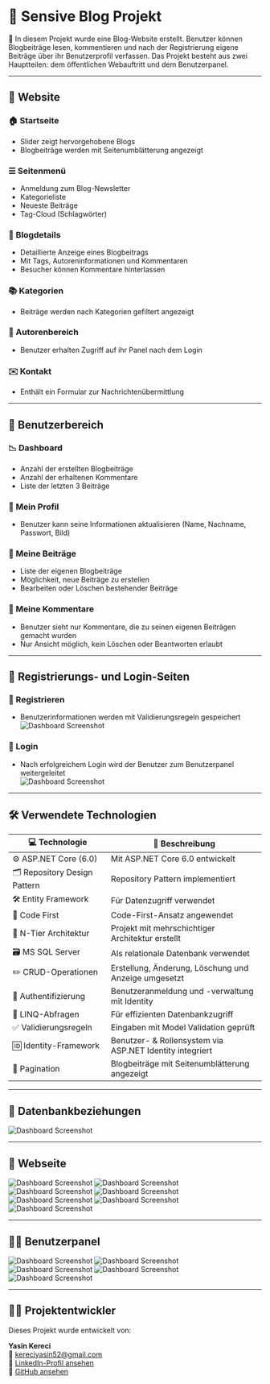 # 📰 Sensive Blog Projekt

📌 In diesem Projekt wurde eine Blog-Website erstellt. Benutzer können Blogbeiträge lesen, kommentieren und nach der Registrierung eigene Beiträge über ihr Benutzerprofil verfassen. Das Projekt besteht aus zwei Hauptteilen: dem öffentlichen Webauftritt und dem Benutzerpanel.

---

## 🌟 Website

### 🏠 Startseite
- Slider zeigt hervorgehobene Blogs
- Blogbeiträge werden mit Seitenumblätterung angezeigt

### ☰ Seitenmenü
- Anmeldung zum Blog-Newsletter
- Kategorieliste
- Neueste Beiträge
- Tag-Cloud (Schlagwörter)

### 📄 Blogdetails
- Detaillierte Anzeige eines Blogbeitrags
- Mit Tags, Autoreninformationen und Kommentaren
- Besucher können Kommentare hinterlassen

### 📚 Kategorien
- Beiträge werden nach Kategorien gefiltert angezeigt

### 👤 Autorenbereich
- Benutzer erhalten Zugriff auf ihr Panel nach dem Login

### ✉️ Kontakt
- Enthält ein Formular zur Nachrichtenübermittlung

---

## 👤 Benutzerbereich

### 📉 Dashboard
- Anzahl der erstellten Blogbeiträge
- Anzahl der erhaltenen Kommentare
- Liste der letzten 3 Beiträge

### 👤 Mein Profil
- Benutzer kann seine Informationen aktualisieren (Name, Nachname, Passwort, Bild)

### 📝 Meine Beiträge
- Liste der eigenen Blogbeiträge
- Möglichkeit, neue Beiträge zu erstellen
- Bearbeiten oder Löschen bestehender Beiträge

### 💬 Meine Kommentare
- Benutzer sieht nur Kommentare, die zu seinen eigenen Beiträgen gemacht wurden
- Nur Ansicht möglich, kein Löschen oder Beantworten erlaubt

---

## 🔐 Registrierungs- und Login-Seiten

### 📝 Registrieren
- Benutzerinformationen werden mit Validierungsregeln gespeichert 
![Dashboard Screenshot](./ProjectSensive.PresentationLayer/wwwroot/images/screenshots/register.png)


### 🔑 Login
- Nach erfolgreichem Login wird der Benutzer zum Benutzerpanel weitergeleitet  
![Dashboard Screenshot](./ProjectSensive.PresentationLayer/wwwroot/images/screenshots/login.png)

---

## 🛠 Verwendete Technologien

| 💻 Technologie                        | 📌 Beschreibung                                           |
|--------------------------------------|-----------------------------------------------------------|
| ⚙️ ASP.NET Core (6.0)                | Mit ASP.NET Core 6.0 entwickelt                          |
| 🗂 Repository Design Pattern         | Repository Pattern implementiert                         |
| 🛠 Entity Framework                  | Für Datenzugriff verwendet                               |
| 🧱 Code First                         | Code-First-Ansatz angewendet                             |
| 🧩 N-Tier Architektur                | Projekt mit mehrschichtiger Architektur erstellt         |
| 🗃️ MS SQL Server                     | Als relationale Datenbank verwendet                      |
| ✏️ CRUD-Operationen                  | Erstellung, Änderung, Löschung und Anzeige umgesetzt     |
| 🔐 Authentifizierung                 | Benutzeranmeldung und -verwaltung mit Identity           |
| 🧪 LINQ-Abfragen                     | Für effizienten Datenbankzugriff                         |
| ✅ Validierungsregeln                | Eingaben mit Model Validation geprüft                    |
| 🆔 Identity-Framework                | Benutzer- & Rollensystem via ASP.NET Identity integriert |
| 📄 Pagination                        | Blogbeiträge mit Seitenumblätterung angezeigt            |

---

## 📁 Datenbankbeziehungen

![Dashboard Screenshot](./ProjectSensive.PresentationLayer/wwwroot/images/screenshots/sql.png)

---

## 🌟 Webseite
![Dashboard Screenshot](./ProjectSensive.PresentationLayer/wwwroot/images/screenshots/img.png)
![Dashboard Screenshot](./ProjectSensive.PresentationLayer/wwwroot/images/screenshots/img1.png)
![Dashboard Screenshot](./ProjectSensive.PresentationLayer/wwwroot/images/screenshots/img2.png)
![Dashboard Screenshot](./ProjectSensive.PresentationLayer/wwwroot/images/screenshots/img3.png)
![Dashboard Screenshot](./ProjectSensive.PresentationLayer/wwwroot/images/screenshots/img4.png)
![Dashboard Screenshot](./ProjectSensive.PresentationLayer/wwwroot/images/screenshots/img5.png)
![Dashboard Screenshot](./ProjectSensive.PresentationLayer/wwwroot/images/screenshots/img6.png)

---

## 🧑‍💻 Benutzerpanel

![Dashboard Screenshot](./ProjectSensive.PresentationLayer/wwwroot/images/screenshots/admin.png)
![Dashboard Screenshot](./ProjectSensive.PresentationLayer/wwwroot/images/screenshots/admin1.png)
![Dashboard Screenshot](./ProjectSensive.PresentationLayer/wwwroot/images/screenshots/admin2.png)
![Dashboard Screenshot](./ProjectSensive.PresentationLayer/wwwroot/images/screenshots/admin3.png)
![Dashboard Screenshot](./ProjectSensive.PresentationLayer/wwwroot/images/screenshots/admin4.png)

---

## 👨‍💻 Projektentwickler

Dieses Projekt wurde entwickelt von:

**Yasin Kereci**  
📧 kereciyasin52@gmail.com  
🔗 [LinkedIn-Profil ansehen](https://www.linkedin.com/in/yasinkereci/)  
🐙 [GitHub ansehen](https://github.com/kereciyasin)


